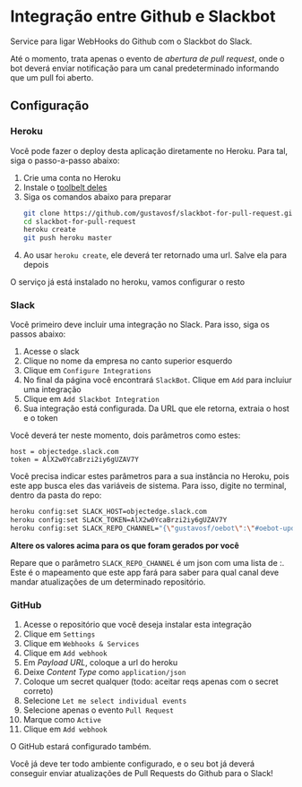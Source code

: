 # Integração entre Github e Slackbot

Service para ligar WebHooks do Github com o Slackbot do Slack.

Até o momento, trata apenas o evento de *abertura de pull request*, onde o bot deverá enviar notificação para um canal predeterminado informando que um pull foi aberto.

## Configuração

### Heroku

Você pode fazer o deploy desta aplicação diretamente no Heroku. Para tal, siga o passo-a-passo abaixo:

1. Crie uma conta no Heroku
2. Instale o [toolbelt deles](https://toolbelt.heroku.com/)
3. Siga os comandos abaixo para preparar
   ```bash
   git clone https://github.com/gustavosf/slackbot-for-pull-request.git
   cd slackbot-for-pull-request
   heroku create
   git push heroku master
   ```
4. Ao usar `heroku create`, ele deverá ter retornado uma url. Salve ela para depois

O serviço já está instalado no heroku, vamos configurar o resto

### Slack

Você primeiro deve incluir uma integração no Slack. Para isso, siga os passos abaixo:

1. Acesse o slack
2. Clique no nome da empresa no canto superior esquerdo
3. Clique em `Configure Integrations`
4. No final da página você encontrará `SlackBot`. Clique em `Add` para incluiur uma integração
5. Clique em `Add Slackbot Integration`
6. Sua integração está configurada. Da URL que ele retorna, extraia o host e o token

Você deverá ter neste momento, dois parâmetros como estes:

```
host = objectedge.slack.com
token = AlX2w0YcaBrzi2iy6gUZAV7Y
```

Você precisa indicar estes parâmetros para a sua instância no Heroku, pois este app busca eles das variáveis de sistema. Para isso, digite no terminal, dentro da pasta do repo:


```bash
heroku config:set SLACK_HOST=objectedge.slack.com
heroku config:set SLACK_TOKEN=AlX2w0YcaBrzi2iy6gUZAV7Y
heroku config:set SLACK_REPO_CHANNEL="{\"gustavosf/oebot\":\"#oebot-updates\"}"
```
**Altere os valores acima para os que foram gerados por você**

Repare que o parâmetro `SLACK_REPO_CHANNEL` é um json com uma lista de <repo>:<channel>. Este é o mapeamento que este app fará para saber para qual canal deve mandar atualizações de um determinado repositório.

### GitHub

1. Acesse o repositório que você deseja instalar esta integração
2. Clique em `Settings`
3. Clique em `Webhooks & Services`
4. Clique em `Add webhook`
5. Em *Payload URL*, coloque a url do heroku
6. Deixe *Content Type* como `application/json`
7. Coloque um secret qualquer (todo: aceitar reqs apenas com o secret correto)
8. Selecione `Let me select individual events`
9. Selecione apenas o evento `Pull Request`
10. Marque como `Active`
11. Clique em `Add webhook`

O GitHub estará configurado também.

Você já deve ter todo ambiente configurado, e o seu bot já deverá conseguir enviar atualizações de Pull Requests do Github para o Slack!